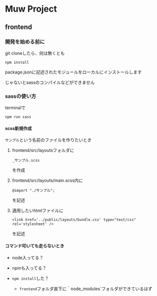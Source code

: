 # Muw Project

## frontend

### 開発を始める前に

git cloneしたら、何は無くとも
```
npm install
```
package.jsonに記述されたモジュールをローカルにインストールします

じゃないとsassのコンパイルなどができません

### sassの使い方

terminalで
```
npm run sass
```

#### scss新規作成

`サンプル`という名前のファイルを作りたいとき

1. frontend/src/layoutsフォルダに
    ```
    _サンプル.scss
    ```
    を作成

1. frontend/src/layouts/main.scss内に
    ```
    @import "./サンプル";
    ```
    を記述

3. 適用したいhtmlファイルに
    ```
    <link href='../public/layouts/bundle.css' type="text/css" rel='stylesheet' />
    ```
    を記述

#### コマンド叩いても走らないとき

- node入ってる？
- npmも入ってる？
- `npm install`した？

    - `frontend`フォルダ直下に｀node_modules`フォルダができているはず